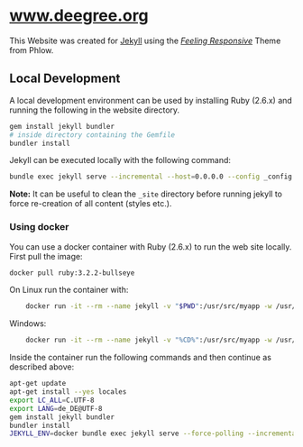 # www.deegree.org 

This Website was created for [Jekyll][1] using the [*Feeling Responsive*][2] Theme from Phlow.

 [1]: https://jekyllrb.com/
 [2]: http://phlow.github.io/feeling-responsive/
 [3]: #
 
## Local Development

A local development environment can be used by installing Ruby (2.6.x) and running the following in the website directory.

```bash
gem install jekyll bundler
# inside directory containing the Gemfile
bundler install
```

Jekyll can be executed locally with the following command:

```bash
bundle exec jekyll serve --incremental --host=0.0.0.0 --config _config.yml,_config_dev.yml
```

**Note:** It can be useful to clean the `_site` directory before running jekyll to force re-creation of all content (styles etc.).

### Using docker

You can use a docker container with Ruby (2.6.x) to run the web site locally. First pull the image:

```bash
docker pull ruby:3.2.2-bullseye
```
On Linux run the container with:
```bash
    docker run -it --rm --name jekyll -v "$PWD":/usr/src/myapp -w /usr/src/myapp -p 4000:4000 ruby:3.2.2-bullseye /bin/bash
```

Windows:
```bash
    docker run -it --rm --name jekyll -v "%CD%":/usr/src/myapp -w /usr/src/myapp -p 4000:4000 ruby:3.2.2-bullseye /bin/bash
```

Inside the container run the following commands and then continue as described above:

```bash
apt-get update
apt-get install --yes locales
export LC_ALL=C.UTF-8
export LANG=de_DE@UTF-8
gem install jekyll bundler
bundler install
JEKYLL_ENV=docker bundle exec jekyll serve --force-polling --incremental --host=0.0.0.0 --config _config.yml,_config_dev.yml
```